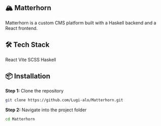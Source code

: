 ## 🏔️ Matterhorn

Matterhorn is a custom CMS platform built with a Haskell backend and a React frontend.

## 🛠️ Tech Stack
React
Vite
SCSS
Haskell

## 📦 Installation

**Step 1:** Clone the repository  
```bash
git clone https://github.com/Lugi-alo/Matterhorn.git
```

**Step 2:** Navigate into the project folder  
```bash
cd Matterhorn
```


